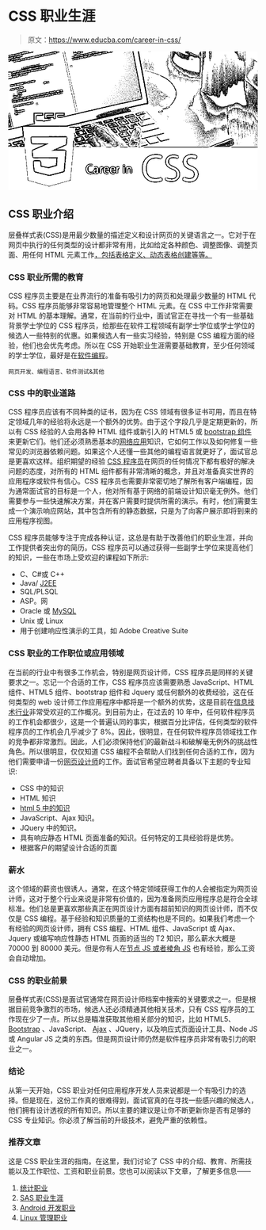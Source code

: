 # CSS 职业生涯

> 原文：<https://www.educba.com/career-in-css/>

![Career-In-CSS](img/0a46d35e1f0bb64a77676913f6ae0eef.png)



## CSS 职业介绍

层叠样式表(CSS)是用最少数量的描述定义和设计网页的关键语言之一。它对于在网页中执行的任何类型的设计都非常有用，比如给定各种颜色、调整图像、调整页面、用任何 HTML 元素工作[，包括表格定义、动态表格创建等等。](https://www.educba.com/uses-of-html/)

### CSS 职业所需的教育

CSS 程序员主要是在业界流行的准备有吸引力的网页和处理最少数量的 HTML 代码。CSS 程序员能够非常容易地管理整个 HTML 元素。在 CSS 中工作非常需要对 HTML 的基本理解。通常，在当前的行业中，面试官正在寻找一个有一些基础背景学士学位的 CSS 程序员，给那些在软件工程领域有副学士学位或学士学位的候选人一些特别的优惠。如果候选人有一些实习经验，特别是 CSS 编程方面的经验，他们也会优先考虑。所以在 CSS 开始职业生涯需要基础教育，至少任何领域的学士学位，最好是在[软件编程](https://www.educba.com/software-design/)。

<small>网页开发、编程语言、软件测试&其他</small>

### CSS 中的职业道路

CSS 程序员应该有不同种类的证书，因为在 CSS 领域有很多证书可用，而且在特定领域几年的经验将永远是一个额外的优势。由于这个字段几乎是定期更新的，所以有 CSS 经验的人会用各种 HTML 组件或新引入的 HTML5 或 [bootstrap 组件](https://www.educba.com/bootstrap-components/)来更新它们。他们还必须熟悉基本的[网络应用](https://www.educba.com/what-is-web-application/)知识，它如何工作以及如何修复一些常见的浏览器依赖问题。如果这个人还懂一些其他的编程语言就更好了，面试官总是更喜欢这样。组织期望的经验 [CSS 程序员](https://www.educba.com/is-css-case-sensitive/)在网页的任何情况下都有极好的解决问题的态度，对所有的 HTML 组件都有非常清晰的概念，并且对准备真实世界的应用程序或软件有信心。CSS 程序员也需要非常密切地了解所有客户端编程，因为通常面试官的目标是一个人，他对所有基于网络的前端设计知识毫无例外。他们需要参与一些快速解决方案，并在客户需要时提供所需的演示。有时，他们需要生成一个演示响应网站，其中包含所有的静态数据，只是为了向客户展示即将到来的应用程序视图。

CSS 程序员能够专注于完成各种认证，这总是有助于改善他们的职业生涯，并向工作提供者突出你的简历。CSS 程序员可以通过获得一些副学士学位来提高他们的知识，一些在市场上受欢迎的课程如下所示:

*   C、C#或 C++
*   Java/ [J2EE](https://www.educba.com/what-is-j2ee/)
*   SQL/PLSQL
*   ASP。网
*   Oracle 或 [MySQL](https://www.educba.com/mysql-opensource/)
*   Unix 或 Linux
*   用于创建响应性演示的工具，如 Adobe Creative Suite

### CSS 职业的工作职位或应用领域

在当前的行业中有很多工作机会，特别是网页设计师，CSS 程序员是同样的关键要求之一。忘记一个合适的工作，CSS 程序员应该需要熟悉 JavaScript、HTML 组件、HTML5 组件、bootstrap 组件和 Jquery 或任何额外的收费经验，这在任何类型的 web 设计师工作应用程序中都将是一个额外的优势，这是目前在[信息技术行业](https://www.educba.com/information-technology-benefits/)非常受欢迎的工作概况。到目前为止，在过去的 10 年中，任何软件程序员的工作机会都很少，这是一个普遍认同的事实，根据百分比评估，任何类型的软件程序员的工作机会几乎减少了 8%。因此，很明显，在任何软件程序员领域找工作的竞争都非常激烈。因此，人们必须保持他们的最新战斗和破解毫无例外的挑战性角色。所以很明显，仅仅知道 CSS 编程不会帮助人们找到任何合适的工作，因为他们需要申请一份[网页设计师](https://www.educba.com/career-in-web-designing/)的工作。面试官希望应聘者具备以下主题的专业知识:

*   CSS 中的知识
*   HTML 知识
*   [html 5 中的知识](https://www.educba.com/what-is-html5/)
*   JavaScript、Ajax 知识。
*   JQuery 中的知识。
*   具有响应静态 HTML 页面准备的知识。任何特定的工具经验将是优势。
*   根据客户的期望设计合适的页面

### 薪水

这个领域的薪资也很诱人。通常，在这个特定领域获得工作的人会被指定为网页设计师，这对于整个行业来说是非常有价值的，因为准备网页应用程序总是符合全球标准。他们总是更喜欢那些真正在网页设计方面有超前知识的网页设计师，而不仅仅是 CSS 编程。基于经验和知识质量的工资结构也是不同的。如果我们考虑一个有经验的网页设计师，拥有 CSS 编程、HTML 组件、JavaScript 或 Ajax、Jquery 或编写响应性静态 HTML 页面的适当的 T2 知识，那么薪水大概是 70000 到 80000 美元。但是你有人在[节点 JS 或者棱角 JS](https://www.educba.com/node-js-vs-angular-js/) 也有经验，那么工资会自动增加。

### CSS 的职业前景

层叠样式表(CSS)是面试官通常在网页设计师档案中搜索的关键要求之一。但是根据目前竞争激烈的市场，候选人还必须精通其他相关技术，只有 CSS 程序员的工作现在少了一点。所以总是瞄准获取其他相关部分的知识，比如 HTML5、 [Bootstrap](https://www.educba.com/bootstrap-commands/) 、JavaScript、 [Ajax](https://www.educba.com/what-is-ajax/) 、JQuery，以及响应式页面设计工具、Node JS 或 Angular JS 之类的东西。但是网页设计师仍然是软件程序员非常有吸引力的职业之一。

### 结论

从第一天开始，CSS 职业对任何应用程序开发人员来说都是一个有吸引力的选择。但是现在，这份工作真的很难得到，面试官真的在寻找一些感兴趣的候选人，他们拥有设计透视的所有知识。所以主要的建议是让你不断更新你是否有足够的 CSS 专业知识。你必须了解当前的升级技术，避免严重的依赖性。

### 推荐文章

这是 CSS 职业生涯的指南。在这里，我们讨论了 CSS 中的介绍、教育、所需技能以及工作职位、工资和职业前景。您也可以阅读以下文章，了解更多信息——

1.  [统计职业](https://www.educba.com/careers-in-statistics/)
2.  [SAS 职业生涯](https://www.educba.com/career-in-sas/)
3.  [Android 开发职业](https://www.educba.com/careers-in-android-development/)
4.  [Linux 管理职业](https://www.educba.com/careers-in-linux-administration/)





